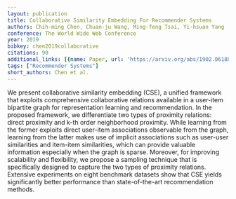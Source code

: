 ```yaml
---
layout: publication
title: Collaborative Similarity Embedding For Recommender Systems
authors: Chih-ming Chen, Chuan-ju Wang, Ming-feng Tsai, Yi-hsuan Yang
conference: The World Wide Web Conference
year: 2019
bibkey: chen2019collaborative
citations: 90
additional_links: [{name: Paper, url: 'https://arxiv.org/abs/1902.06188'}]
tags: ["Recommender Systems"]
short_authors: Chen et al.
---
```

We present collaborative similarity embedding (CSE), a unified framework that
exploits comprehensive collaborative relations available in a user-item
bipartite graph for representation learning and recommendation. In the proposed
framework, we differentiate two types of proximity relations: direct proximity
and k-th order neighborhood proximity. While learning from the former exploits
direct user-item associations observable from the graph, learning from the
latter makes use of implicit associations such as user-user similarities and
item-item similarities, which can provide valuable information especially when
the graph is sparse. Moreover, for improving scalability and flexibility, we
propose a sampling technique that is specifically designed to capture the two
types of proximity relations. Extensive experiments on eight benchmark datasets
show that CSE yields significantly better performance than state-of-the-art
recommendation methods.